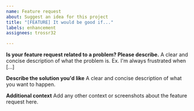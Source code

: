 ```yaml
---
name: Feature request
about: Suggest an idea for this project
title: "[FEATURE] It would be good if..."
labels: enhancement
assignees: trossr32

---
```


**Is your feature request related to a problem? Please describe.**
A clear and concise description of what the problem is. Ex. I'm always frustrated when [...]

**Describe the solution you'd like**
A clear and concise description of what you want to happen.

**Additional context**
Add any other context or screenshots about the feature request here.
